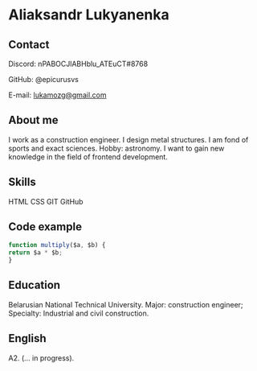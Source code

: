 # Aliaksandr Lukyanenka

## Contact

Discord: nPABOCJlABHblu_ATEuCT#8768

GitHub: @epicurusvs

E-mail: lukamozg@gmail.com

## About me
I work as a construction engineer. I design metal structures. I am fond of sports and exact sciences. Hobby: astronomy. I want to gain new knowledge in the field of frontend development.

## Skills
HTML
CSS
GIT
GitHub

## Code example   
```JavaScript
function multiply($a, $b) {
return $a * $b;
}
```
## Education
Belarusian National Technical University. Major: construction engineer; Specialty: Industrial and civil construction.

## English
A2. (... in progress). 